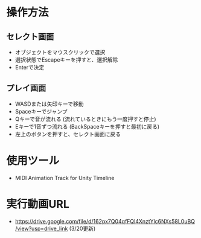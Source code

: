 # 操作方法  
## セレクト画面  
* オブジェクトをマウスクリックで選択  
* 選択状態でEscapeキーを押すと、選択解除  
* Enterで決定  

## プレイ画面  
* WASDまたは矢印キーで移動  
* Spaceキーでジャンプ  
* Qキーで音が流れる (流れているときにもう一度押すと停止)  
* Eキーで1音ずつ流れる (BackSpaceキーを押すと最初に戻る)
* 左上のボタンを押すと、セレクト画面に戻る

# 使用ツール
* MIDI Animation Track for Unity Timeline

# 実行動画URL
* https://drive.google.com/file/d/162px7Q04qfFQl4XnztYlc6NXs58L0uBQ/view?usp=drive_link (3/20更新)
